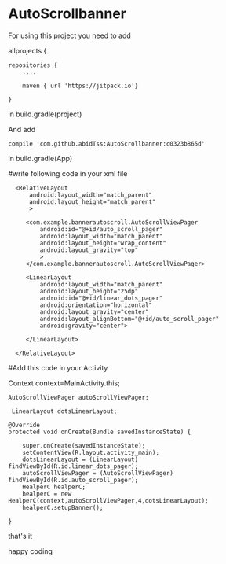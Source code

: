 # AutoScrollbanner
For using this project you need to add

allprojects {

    repositories {
        ....
        
        maven { url 'https://jitpack.io'}
    
    }
    
in build.gradle(project)

And add

    compile 'com.github.abidTss:AutoScrollbanner:c0323b865d'

in build.gradle(App)

#write following code in your xml file


<LinearLayout
       android:layout_width="368dp"
       android:layout_height="200dp"
       android:background="#000"
       tools:layout_editor_absoluteY="0dp"
       tools:layout_editor_absoluteX="8dp">
       
      <RelativeLayout
          android:layout_width="match_parent"
          android:layout_height="match_parent"
          >
          
         <com.example.bannerautoscroll.AutoScrollViewPager
             android:id="@+id/auto_scroll_pager"
             android:layout_width="match_parent"
             android:layout_height="wrap_content"
             android:layout_gravity="top"
             >
         </com.example.bannerautoscroll.AutoScrollViewPager>

         <LinearLayout
             android:layout_width="match_parent"
             android:layout_height="25dp"
             android:id="@+id/linear_dots_pager"
             android:orientation="horizontal"
             android:layout_gravity="center"
             android:layout_alignBottom="@+id/auto_scroll_pager"
             android:gravity="center">

         </LinearLayout>

      </RelativeLayout>

   </LinearLayout>
   
   #Add this code in your Activity 
   
   Context context=MainActivity.this;
   
    AutoScrollViewPager autoScrollViewPager;
    
     LinearLayout dotsLinearLayout;
     
    @Override
    protected void onCreate(Bundle savedInstanceState) {
    
        super.onCreate(savedInstanceState);
        setContentView(R.layout.activity_main);
        dotsLinearLayout = (LinearLayout) findViewById(R.id.linear_dots_pager);
        autoScrollViewPager = (AutoScrollViewPager) findViewById(R.id.auto_scroll_pager);
        HealperC healperC;
        healperC = new HealperC(context,autoScrollViewPager,4,dotsLinearLayout);
        healperC.setupBanner();
        
    }
that's it


happy coding
